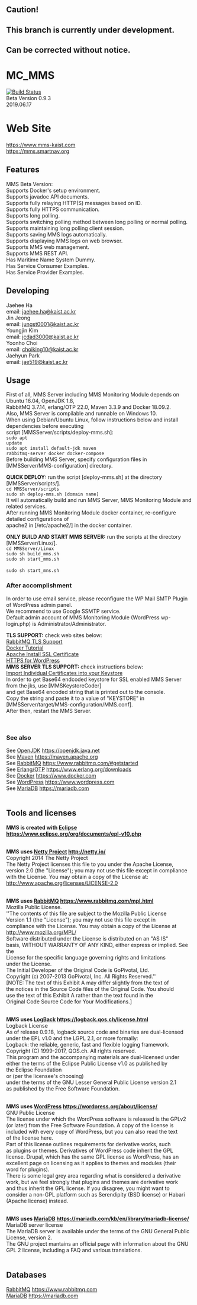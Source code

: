 ## Caution!
## This branch is currently under development.
## Can be corrected without notice.

# MC_MMS
[![Build Status](https://travis-ci.org/MaritimeConnectivityPlatform/MC_MMS.svg?branch=master)](https://travis-ci.org/MaritimeConnectivityPlatform/MC_MMS)<br/>
Beta Version 0.9.3 <br/>
2019.06.17 <br/>

# Web Site
https://www.mms-kaist.com <br/>
https://mms.smartnav.org

## Features
MMS Beta Version:<br/>
Supports Docker's setup environment.<br/>
Supports javadoc API documents.<br/>
Supports fully relaying HTTP(S) messages based on ID.<br/>
Supports fully HTTPS communication.<br/>
Supports long polling.<br/>
Supports switching polling method between long polling or normal polling.<br/>
Supports maintaining long polling client session.<br/>
Supports saving MMS logs automatically.<br/>
Supports displaying MMS logs on web browser.<br/>
Supports MMS web management.<br/>
Supports MMS REST API.<br/>
Has Maritime Name System Dummy.<br/>
Has Service Consumer Examples.<br/>
Has Service Provider Examples.<br/>

## Developing
Jaehee Ha<br/>
email: jaehee.ha@kaist.ac.kr<br/>
Jin Jeong<br/>
email: jungst0001@kaist.ac.kr<br/>
Youngjin Kim<br/>
email: jcdad3000@kaist.ac.kr<br/>
Yoonho Choi<br/>
email: choiking10@kaist.ac.kr<br/>
Jaehyun Park<br/>
email: jae519@kaist.ac.kr<br/>

## Usage
First of all, MMS Server including MMS Monitoring Module depends on Ubuntu 16.04, OpenJDK 1.8, <br/>
RabbitMQ 3.7.14, erlang/OTP 22.0, Maven 3.3.9 and Docker 18.09.2.<br/>
Also, MMS Server is compilable and runnable on Windows 10.<br/>
When using Debian/Ubuntu Linux, follow instructions below and install dependencies before executing <br/>
script [MMSServer/scripts/deploy-mms.sh]:<br/>
<code>sudo apt update</code><br/>
<code>sudo apt install default-jdk maven rabbitmq-server docker docker-compose</code> <br/>
Before building MMS Server, specify configuration files in [MMSServer/MMS-configuration] directory.<br/>

<b>QUICK DEPLOY:</b> run the script [deploy-mms.sh] at the directory [MMSServer/scripts/]. <br/>
<code>cd MMSServer/scripts </code><br/>
<code>sudo sh deploy-mms.sh [domain name]</code><br/>
It will automatically build and run MMS Server, MMS Monitoring Module and related services.<br/>
After running MMS Monitoring Module docker container, re-configure detailed configurations of <br/>
apache2 in [/etc/apache2/] in the docker container.<br/>

<b>ONLY BUILD AND START MMS SERVER:</b> run the scripts at the directory [MMSServer/Linux/].<br/>
<code>cd MMSServer/Linux </code><br/>
<code>sudo sh build_mms.sh </code><br/>
<code>sudo sh start_mms.sh </code><br/>
<code>sudo sh start_mns.sh </code><br/>

### After accomplishment
In order to use email service, please reconfigure the WP Mail SMTP Plugin of WordPress admin panel.<br/>
We recommend to use Google SSMTP service.<br/>
Default admin account of MMS Monitoring Module (WordPress wp-login.php) is Administrator/Administrator.<br/>

<b>TLS SUPPORT:</b> check web sites below:</br>
[RabbitMQ TLS Support](https://www.rabbitmq.com/ssl.html)  <br/>
[Docker Tutorial](https://www.tutorialspoint.com/docker/)<br/>
[Apache Install SSL Certificate](https://www.digicert.com/csr-ssl-installation/apache-openssl.htm)<br/>
[HTTPS for WordPress](https://make.wordpress.org/support/user-manual/web-publishing/https-for-wordpress/) <br/>
<b>MMS SERVER TLS SUPPORT:</b> check instructions below:<br/>
[Import Individual Certificates into your Keystore](https://www.attachmate.com/documentation/gateway-1-1/gateway-admin-guide/data/fxg_keytool_importcert.htm)<br/>
In order to get Base64 endcoded keystore for SSL enabled MMS Server from the jks, use [MMSKeystoreCoder] <br/>
and get Base64 encoded string that is printed out to the console. <br/>
Copy the string and paste it to a value of "KEYSTORE" in [MMSServer/target/MMS-configuration/MMS.conf]. <br/>
After then, restart the MMS Server.<br/>

<br/>

### See also
See [OpenJDK](https://openjdk.java.net/) https://openjdk.java.net <br/>
See [Maven](https://maven.apache.org/) https://maven.apache.org <br/>
See [RabbitMQ](https://www.rabbitmq.com/#getstarted) https://www.rabbitmq.com/#getstarted <br/>
See [Erlang/OTP](https://www.erlang.org/downloads) https://www.erlang.org/downloads <br/>
See [Docker](https://www.docker.com/) https://www.docker.com <br/>
See [WordPress](https://www.wordpress.com) https://www.wordpress.com <br/>
See [MariaDB](https://mariadb.com/) https://mariadb.com <br/>
<br/>

## Tools and licenses
<b>MMS is created with [Eclipse](https://www.eclipse.org/org/documents/epl-v10.php) https://www.eclipse.org/org/documents/epl-v10.php</b><br/>
<br/>

<b>MMS uses [Netty Project](http://netty.io/) http://netty.io/</b><br/>
Copyright 2014 The Netty Project<br/>
The Netty Project licenses this file to you under the Apache License,<br/>
version 2.0 (the "License"); you may not use this file except in compliance<br/>
with the License. You may obtain a copy of the License at:<br/>
http://www.apache.org/licenses/LICENSE-2.0<br/>
<br/>
   
<b>MMS uses [RabbitMQ](https://www.rabbitmq.com/mpl.html) https://www.rabbitmq.com/mpl.html</b><br/>
 Mozilla Public License.<br/>
''The contents of this file are subject to the Mozilla Public License<br/>
Version 1.1 (the "License"); you may not use this file except in<br/>
compliance with the License. You may obtain a copy of the License at<br/>
http://www.mozilla.org/MPL/<br/>
Software distributed under the License is distributed on an "AS IS"<br/>
basis, WITHOUT WARRANTY OF ANY KIND, either express or implied. See the<br/>
License for the specific language governing rights and limitations<br/>
under the License.<br/>
The Initial Developer of the Original Code is GoPivotal, Ltd.<br/>
Copyright (c) 2007-2013 GoPivotal, Inc.  All Rights Reserved.''<br/>
[NOTE: The text of this Exhibit A may differ slightly from the text of<br/>
the notices in the Source Code files of the Original Code. You should<br/>
use the text of this Exhibit A rather than the text found in the<br/>
Original Code Source Code for Your Modifications.]<br/>
<br/>

<b>MMS uses [LogBack](https://logback.qos.ch/license.html) https://logback.qos.ch/license.html</b><br/>
Logback License <br/>
As of release 0.9.18, logback source code and binaries are dual-licensed <br/>
under the EPL v1.0 and the LGPL 2.1, or more formally: <br/>
Logback: the reliable, generic, fast and flexible logging framework. <br/>
Copyright (C) 1999-2017, QOS.ch. All rights reserved.  <br/>
This program and the accompanying materials are dual-licensed under <br/>
either the terms of the Eclipse Public License v1.0 as published by <br/>
the Eclipse Foundation <br/>
or (per the licensee's choosing) <br/>
under the terms of the GNU Lesser General Public License version 2.1 <br/>
as published by the Free Software Foundation. <br/>
<br/>

<b>MMS uses [WordPress](https://wordpress.org/about/license/) https://wordpress.org/about/license/</b><br/>
GNU Public License<br/>
The license under which the WordPress software is released is the GPLv2<br/>
(or later) from the Free Software Foundation. A copy of the license is<br/>
included with every copy of WordPress, but you can also read the text<br/>
of the license here.<br/>
Part of this license outlines requirements for derivative works, such <br/>
as plugins or themes. Derivatives of WordPress code inherit the GPL <br/>
license. Drupal, which has the same GPL license as WordPress, has an <br/>
excellent page on licensing as it applies to themes and modules (their <br/>
word for plugins).<br/>
There is some legal grey area regarding what is considered a derivative <br/>
work, but we feel strongly that plugins and themes are derivative work<br/>
and thus inherit the GPL license. If you disagree, you might want to<br/>
consider a non-GPL platform such as Serendipity (BSD license) or Habari <br/>
(Apache license) instead.<br/>
<br/>

<b>MMS uses [MariaDB](https://mariadb.com/kb/en/library/mariadb-license/) https://mariadb.com/kb/en/library/mariadb-license/</b><br/>
MariaDB server license<br/>
The MariaDB server is available under the terms of the GNU General Public <br/>
License, version 2.<br/>
The GNU project mantains an official page with information about the GNU <br/>
GPL 2 license, including a FAQ and various translations. <br/>
<br/>

## Databases
[RabbitMQ](https://www.rabbitmq.com/) https://www.rabbitmq.com<br/>
[MariaDB](https://mariadb.com/) https://mariadb.com
